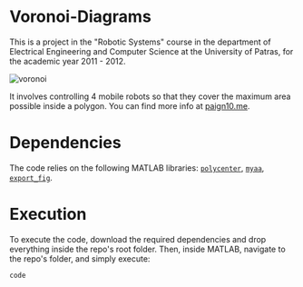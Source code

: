 Voronoi-Diagrams
================

This is a project in the "Robotic Systems" course in the department of Electrical Engineering and Computer Science at the University of Patras, for the academic year 2011 - 2012.

![voronoi](http://i76.photobucket.com/albums/j16/paign10/voronoi_zpsbddf1a75.jpg~original)

It involves controlling 4 mobile robots so that they cover the maximum area possible inside a polygon. You can find more info at [paign10.me](http://paign10.me/projects/2012-09-24-voronoi-diagrams.html).


Dependencies
============

The code relies on the following MATLAB libraries: [`polycenter`](http://www.biomecardio.com/matlab/polycenter.html), [`myaa`](http://www.mathworks.com/matlabcentral/fileexchange/20979-myaa-my-anti-alias-for-matlab), [`export_fig`](http://www.mathworks.com/matlabcentral/fileexchange/23629-export-fig).


Execution
=========

To execute the code, download the required dependencies and drop everything inside the repo's root folder. Then, inside MATLAB, navigate to the repo's folder, and simply execute:
```
code
```
